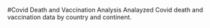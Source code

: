#Covid Death and Vaccination Analysis
Analayzed Covid death and vaccination data by country and continent.
